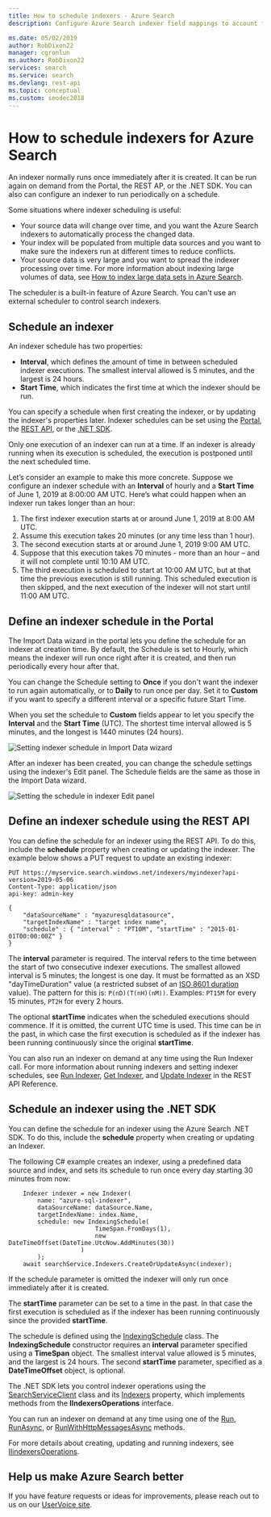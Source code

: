 ```yaml
---
title: How to schedule indexers - Azure Search
description: Configure Azure Search indexer field mappings to account for differences in field names and data representations.

ms.date: 05/02/2019
author: RobDixon22 
manager: cgronlun
ms.author: RobDixon22
services: search
ms.service: search
ms.devlang: rest-api
ms.topic: conceptual
ms.custom: seodec2018
---
```


# How to schedule indexers for Azure Search
An indexer normally runs once immediately after it is created. It can be run again on demand from the Portal, the REST AP, or the .NET SDK. You can also can configure an indexer to run periodically on a schedule.

Some situations where indexer scheduling is useful:

* Your source data will change over time, and you want the Azure Search indexers to automatically process the changed data.
* Your index will be populated from multiple data sources and you want to make sure the indexers run at different times to reduce conflicts.
* Your source data is very large and you want to spread the indexer processing over time. For more information about indexing large volumes of data, see [How to index large data sets in Azure Search](https://docs.microsoft.com/en-us/azure/search/search-howto-large-index).

The scheduler is a built-in feature of Azure Search. You can't use an external scheduler to control search indexers.

## Schedule an indexer

An indexer schedule has two properties:
* **Interval**, which defines the amount of time in between scheduled indexer executions. The smallest interval allowed is 5 minutes, and the largest is 24 hours.
* **Start Time**, which indicates the first time at which the indexer should be run.

You can specify a schedule when first creating the indexer, or by updating the indexer's properties later. Indexer schedules can be set using the [Portal](#portal), the [REST API](#restApi), or the [.NET SDK](#dotNetSdk).

Only one execution of an indexer can run at a time. If an indexer is already running when its execution is scheduled, the execution is postponed until the next scheduled time.

Let’s consider an example to make this more concrete. Suppose we configure an indexer schedule with an **Interval** of hourly and a **Start Time** of June 1, 2019 at 8:00:00 AM UTC. Here’s what could happen when an indexer run takes longer than an hour:

1. The first indexer execution starts at or around June 1, 2019 at 8:00 AM UTC.
2. Assume this execution takes 20 minutes (or any time less than 1 hour).
3. The second execution starts at or around June 1, 2019 9:00 AM UTC.
4. Suppose that this execution takes 70 minutes - more than an hour – and it will not complete until 10:10 AM UTC.
5. The third execution is scheduled to start at 10:00 AM UTC, but at that time the previous execution is still running. This scheduled execution is then skipped, and the next execution of the indexer will not start until 11:00 AM UTC.

<a name="portal"></a>

## Define an indexer schedule in the Portal

The Import Data wizard in the portal lets you define the schedule for an indexer at creation time. By default, the Schedule is set to Hourly, which means the indexer will run once right after it is created, and then run periodically every hour after that. 

You can change the Schedule setting to **Once** if you don't want the indexer to run again automatically, or to **Daily** to run once per day. Set it to **Custom** if you want to specify a different interval or a specific future Start Time.

When you set the schedule to **Custom** fields appear to let you specify the **Interval** and the **Start Time** (UTC). The shortest time interval allowed is 5 minutes, and the longest is 1440 minutes (24 hours).

   ![Setting indexer schedule in Import Data wizard](media/search-indexer-scheduling/schedule-import-data.png "Setting indexer schedule in Import Data wizard")

After an indexer has been created, you can change the schedule settings using the indexer's Edit panel. The Schedule fields are the same as those in the Import Data wizard.

   ![Setting the schedule in indexer Edit panel](media/search-indexer-scheduling/schedule-edit.png "Setting the schedule in indexer Edit panel")

<a name="restApi"></a>

## Define an indexer schedule using the REST API

You can define the schedule for an indexer using the REST API. To do this, include the **schedule** property when creating or updating the indexer. The example below shows a PUT request to update an existing indexer:

    PUT https://myservice.search.windows.net/indexers/myindexer?api-version=2019-05-06
    Content-Type: application/json
    api-key: admin-key

    {
        "dataSourceName" : "myazuresqldatasource",
        "targetIndexName" : "target index name",
        "schedule" : { "interval" : "PT10M", "startTime" : "2015-01-01T00:00:00Z" }
    }

The **interval** parameter is required. The interval refers to the time between the start of two consecutive indexer executions. The smallest allowed interval is 5 minutes; the longest is one day. It must be formatted as an XSD "dayTimeDuration" value (a restricted subset of an [ISO 8601 duration](https://www.w3.org/TR/xmlschema11-2/#dayTimeDuration) value). The pattern for this is: `P(nD)(T(nH)(nM))`. Examples: `PT15M` for every 15 minutes, `PT2H` for every 2 hours.

The optional **startTime** indicates when the scheduled executions should commence. If it is omitted, the current UTC time is used. This time can be in the past, in which case the first execution is scheduled as if the indexer has been running continuously since the original **startTime**.  

You can also run an indexer on demand at any time using the Run Indexer call. For more information about running indexers and setting indexer schedules, see [Run Indexer](https://docs.microsoft.com/en-us/rest/api/searchservice/run-indexer), [Get Indexer](https://docs.microsoft.com/en-us/rest/api/searchservice/get-indexer), and [Update Indexer](https://docs.microsoft.com/en-us/rest/api/searchservice/update-indexer) in the REST API Reference.

<a name="dotNetSdk"></a>

## Schedule an indexer using the .NET SDK

You can define the schedule for an indexer using the Azure Search .NET SDK. To do this, include the **schedule** property when creating or updating an Indexer.

The following C# example creates an indexer, using a predefined data source and index, and sets its schedule to run once every day starting 30 minutes from now:

```
    Indexer indexer = new Indexer(
        name: "azure-sql-indexer",
        dataSourceName: dataSource.Name,
        targetIndexName: index.Name,
        schedule: new IndexingSchedule(
                        TimeSpan.FromDays(1), 
                        new DateTimeOffset(DateTime.UtcNow.AddMinutes(30))
                    )
        );
    await searchService.Indexers.CreateOrUpdateAsync(indexer);
```
If the schedule parameter is omitted the indexer will only run once immediately after it is created.

The **startTime** parameter can be set to a time in the past. In that case the first execution is scheduled as if the indexer has been running continuously since the provided **startTime**.

The schedule is defined using the [IndexingSchedule](https://docs.microsoft.com/en-us/dotnet/api/microsoft.azure.search.models.indexingschedule?view=azure-dotnet) class. The **IndexingSchedule** constructor requires an **interval** parameter specified using a **TimeSpan** object. The smallest interval value allowed is 5 minutes, and the largest is 24 hours. The second **startTime** parameter, specified as a **DateTimeOffset** object, is optional.

The .NET SDK lets you control indexer operations using the [SearchServiceClient](https://docs.microsoft.com/en-us/dotnet/api/microsoft.azure.search.searchserviceclient) class and its [Indexers](https://docs.microsoft.com/en-us/dotnet/api/microsoft.azure.search.searchserviceclient.indexers) property, which implements methods from the **IIndexersOperations** interface. 

You can run an indexer on demand at any time using one of the [Run](https://docs.microsoft.com/en-us/dotnet/api/microsoft.azure.search.indexersoperationsextensions.run), [RunAsync](https://docs.microsoft.com/en-us/dotnet/api/microsoft.azure.search.indexersoperationsextensions.runasync), or [RunWithHttpMessagesAsync](https://docs.microsoft.com/en-us/dotnet/api/microsoft.azure.search.iindexersoperations.runwithhttpmessagesasync) methods.

For more details about creating, updating and running indexers, see [IIindexersOperations](https://docs.microsoft.com/en-us/dotnet/api/microsoft.azure.search.iindexersoperations?view=azure-dotnet).


## Help us make Azure Search better
If you have feature requests or ideas for improvements, please reach out to us on our [UserVoice site](https://feedback.azure.com/forums/263029-azure-search/).
